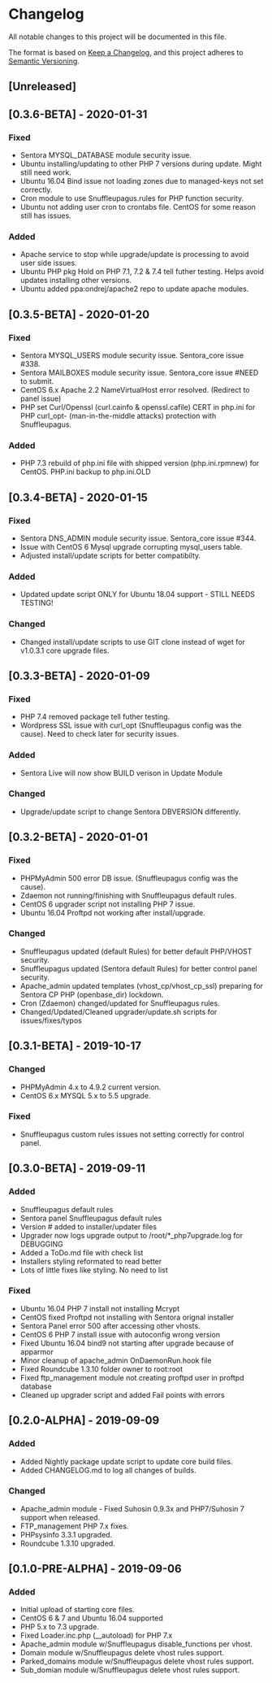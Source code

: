 # Changelog
All notable changes to this project will be documented in this file.

The format is based on [Keep a Changelog](https://keepachangelog.com/en/1.0.0/),
and this project adheres to [Semantic Versioning](https://semver.org/spec/v2.0.0.html).

## [Unreleased]
## [0.3.6-BETA] - 2020-01-31
### Fixed
- Sentora MYSQL_DATABASE module security issue.
- Ubuntu installing/updating to other PHP 7 versions during update. Might still need work.
- Ubuntu 16.04 Bind issue not loading zones due to managed-keys not set correctly.
- Cron module to use Snuffleupagus.rules for PHP function security.
- Ubuntu not adding user cron to crontabs file. CentOS for some reason still has issues.

### Added
- Apache service to stop while upgrade/update is processing to avoid user side issues.
- Ubuntu PHP pkg Hold on PHP 7.1, 7.2 & 7.4 tell futher testing. Helps avoid updates installing other versions.
- Ubuntu added ppa:ondrej/apache2 repo to update apache modules.

## [0.3.5-BETA] - 2020-01-20
### Fixed
- Sentora MYSQL_USERS module security issue. Sentora_core issue #338.
- Sentora MAILBOXES module security issue. Sentora_core issue #NEED to submit.
- CentOS 6.x Apache 2.2 NameVirtualHost error resolved. (Redirect to panel issue)
- PHP set Curl/Openssl (curl.cainfo & openssl.cafile) CERT in php.ini for PHP curl_opt- 
  (man-in-the-middle attacks) protection with Snuffleupagus.

### Added
- PHP 7.3 rebuild of php.ini file with shipped version (php.ini.rpmnew) for CentOS. PHP.ini backup to php.ini.OLD

## [0.3.4-BETA] - 2020-01-15
### Fixed
- Sentora DNS_ADMIN module security issue. Sentora_core issue #344.
- Issue with CentOS 6 Mysql upgrade corrupting mysql_users table.
- Adjusted install/update scripts for better compatibilty.

### Added
- Updated update script ONLY for Ubuntu 18.04 support - STILL NEEDS TESTING!

### Changed
- Changed install/update scripts to use GIT clone instead of wget for v1.0.3.1 core upgrade files.

## [0.3.3-BETA] - 2020-01-09
### Fixed
- PHP 7.4 removed package tell futher testing.
- Wordpress SSL issue with curl_opt (Snuffleupagus config was the cause). Need to check later for security issues.

### Added
- Sentora Live will now show BUILD verison in Update Module

### Changed
- Upgrade/update script to change Sentora DBVERSION differently. 

## [0.3.2-BETA] - 2020-01-01
### Fixed
- PHPMyAdmin 500 error DB issue. (Snuffleupagus config was the cause).
- Zdaemon not running/finishing with Snuffleupagus default rules.
- CentOS 6 upgrader script not installing PHP 7 issue.
- Ubuntu 16.04 Proftpd not working after install/upgrade.

### Changed
- Snuffleupagus updated (default Rules) for better default PHP/VHOST security.
- Snuffleupagus updated (Sentora default Rules) for better control panel security.
- Apache_admin updated templates (vhost_cp/vhost_cp_ssl) preparing for Sentora CP PHP (openbase_dir) lockdown.
- Cron (Zdaemon) changed/updated for Snuffleupagus rules.
- Changed/Updated/Cleaned upgrader/update.sh scripts for issues/fixes/typos

## [0.3.1-BETA] - 2019-10-17
### Changed
- PHPMyAdmin 4.x to 4.9.2 current version.
- CentOS 6.x MYSQL 5.x to 5.5 upgrade.

### Fixed
- Snuffleupagus custom rules issues not setting correctly for control panel.

## [0.3.0-BETA] - 2019-09-11
### Added
- Snuffleupagus default rules
- Sentora panel Snuffleupagus default rules
- Version # added to installer/updater files
- Upgrader now logs upgrade output to /root/*_php7upgrade.log for DEBUGGING
- Added a ToDo.md file with check list
- Installers styling reformated to read better
- Lots of little fixes like styling. No need to list

### Fixed
- Ubuntu 16.04 PHP 7 install not installing Mcrypt
- CentOS fixed Proftpd not installing with Sentora orignal installer
- Sentora Panel error 500 after accessing other vhosts.
- CentOS 6 PHP 7 install issue with autoconfig wrong version
- Fixed Ubuntu 16.04 bind9 not starting after upgrade because of apparmor
- Minor cleanup of apache_admin OnDaemonRun.hook file 
- Fixed Roundcube 1.3.10 folder owner to root:root
- Fixed ftp_management module not creating proftpd user in proftpd database
- Cleaned up upgrader script and added Fail points with errors

## [0.2.0-ALPHA] - 2019-09-09
### Added
- Added Nightly package update script to update core build files.
- Added CHANGELOG.md to log all changes of builds.

### Changed
- Apache_admin module - Fixed Suhosin 0.9.3x and PHP7/Suhosin 7 support when released.
- FTP_management PHP 7.x fixes.
- PHPsysinfo 3.3.1 upgraded.
- Roundcube 1.3.10 upgraded.

## [0.1.0-PRE-ALPHA] - 2019-09-06
### Added
- Initial upload of starting core files.
- CentOS 6 & 7 and Ubuntu 16.04 supported
- PHP 5.x to 7.3 upgrade.
- Fixed Loader.inc.php (__autoload) for PHP 7.x
- Apache_admin module w/Snuffleupagus disable_functions per vhost.
- Domain module w/Snuffleupagus delete vhost rules support.
- Parked_domains module w/Snuffleupagus delete vhost rules support.
- Sub_domian module w/Snuffleupagus delete vhost rules support.

